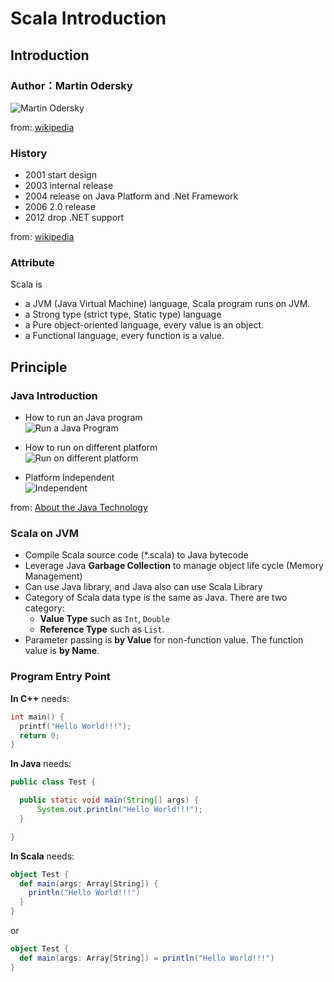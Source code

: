 # Scala Introduction

## Introduction

### Author：Martin Odersky  
![Martin Odersky](https://upload.wikimedia.org/wikipedia/commons/thumb/b/b7/Mark_Odersky_photo_by_Linda_Poeng.jpg/389px-Mark_Odersky_photo_by_Linda_Poeng.jpg)

from: [wikipedia](https://en.wikipedia.org/wiki/Martin_Odersky)

### History
* 2001 start design
* 2003 internal release
* 2004 release on Java Platform and .Net Framework
* 2006 2.0 release
* 2012 drop .NET support

from: [wikipedia](https://en.wikipedia.org/wiki/Scala_(programming_language)#History)

### Attribute
Scala is  
* a JVM (Java Virtual Machine) language, Scala program runs on JVM.
* a Strong type (strict type, Static type) language
* a Pure object-oriented language, every value is an object.
* a Functional language, every function is a value.

## Principle

### Java Introduction

* How to run an Java program  
![Run a Java Program](https://docs.oracle.com/javase/tutorial/figures/getStarted/getStarted-compiler.gif)

* How to run on different platform  
![Run on different platform](https://docs.oracle.com/javase/tutorial/figures/getStarted/helloWorld.gif)

* Platform Independent  
![Independent](https://docs.oracle.com/javase/tutorial/figures/getStarted/getStarted-jvm.gif)

from: [About the Java Technology](https://docs.oracle.com/javase/tutorial/getStarted/intro/definition.html)

### Scala on JVM
* Compile Scala source code (\*.scala) to Java bytecode
* Leverage Java **Garbage Collection** to manage object life cycle (Memory Management)
* Can use Java library, and Java also can use Scala Library
* Category of Scala data type is the same as Java. There are two category:
  * **Value Type** such as `Int`, `Double`
  * **Reference Type** such as `List`.
* Parameter passing is **by Value** for non-function value. The function value is **by Name**.

### Program Entry Point

**In C++** needs:

```c++
int main() {
  printf("Hello World!!!");
  return 0;
}
```

**In Java** needs:

```java
public class Test {

  public static void main(String[] args) {
      System.out.println("Hello World!!!");
  }

}
```

**In Scala** needs:

```scala
object Test {
  def main(args: Array[String]) {
    println("Hello World!!!")
  }
}
```

or

```scala
object Test {
  def main(args: Array[String]) = println("Hello World!!!")
}
```
